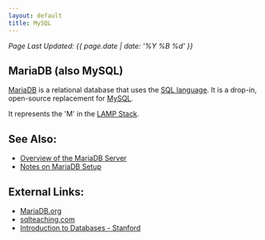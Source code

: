 ```yaml
---
layout: default
title: MySQL
---
```

_Page Last Updated: {{ page.date | date: '%Y %B %d' }}_
<br>

## MariaDB (also MySQL)

[MariaDB](https://en.wikipedia.org/wiki/MariaDB) is a relational database that uses the [SQL language](https://en.wikipedia.org/wiki/SQL). It is a drop-in, open-source replacement for [MySQL](https://en.wikipedia.org/wiki/MySQL).

It represents the 'M' in the [LAMP Stack](/docs/LAMP-Stack).

See Also:
---------

-   [Overview of the MariaDB Server](https://prezi.com/a6lvi8i-ygmx/mariadb-an-overview/)
-   [Notes on MariaDB Setup](/tutorials/Databases/Notes-on-MariaDB-Setup)

External Links:
---------------

-   [MariaDB.org](https://mariadb.org/)
-   [sqlteaching.com](https://www.sqlteaching.com/)
-   [Introduction to Databases - Stanford](https://lagunita.stanford.edu/courses/Engineering/db/2014_1/about)
